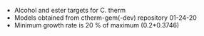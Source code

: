 - Alcohol and ester targets for C. therm
- Models obtained from ctherm-gem(-dev) repository 01-24-20
- Minimum growth rate is 20 % of maximum (0.2*0.3746)
